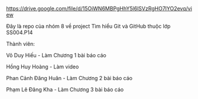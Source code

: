 https://drive.google.com/file/d/15OiWN6MBPgHhY5l6lSVzRgHO7lYO2evq/view

Đây là repo của nhóm 8 về project Tìm hiểu Git và GitHub thuộc lớp SS004.P14


Thành viên:


Võ Duy Hiếu - Làm Chương 1 bài báo cáo


Hồng Huy Hoàng - Làm video


Phan Cảnh Đăng Huân - Làm Chương 2 bài báo cáo


Phạm Lê Đăng Kha - Làm Chương 3 bài báo cáo
